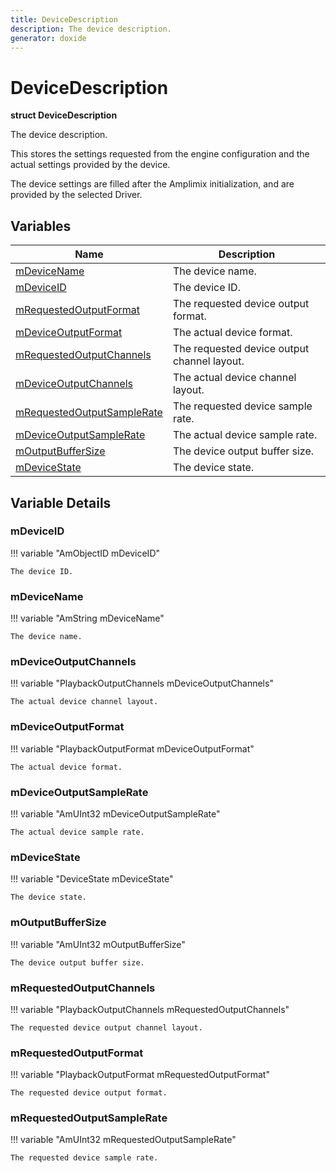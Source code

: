 ```yaml
---
title: DeviceDescription
description: The device description.
generator: doxide
---
```



# DeviceDescription

**struct DeviceDescription**


The device description.

This stores the settings requested from the engine configuration
and the actual settings provided by the device.

The device settings are filled after the Amplimix initialization,
and are provided by the selected Driver.


    


## Variables

| Name | Description |
| ---- | ----------- |
| [mDeviceName](#mDeviceName) | The device name.  |
| [mDeviceID](#mDeviceID) | The device ID.  |
| [mRequestedOutputFormat](#mRequestedOutputFormat) | The requested device output format.  |
| [mDeviceOutputFormat](#mDeviceOutputFormat) | The actual device format.  |
| [mRequestedOutputChannels](#mRequestedOutputChannels) | The requested device output channel layout.  |
| [mDeviceOutputChannels](#mDeviceOutputChannels) | The actual device channel layout.  |
| [mRequestedOutputSampleRate](#mRequestedOutputSampleRate) | The requested device sample rate.  |
| [mDeviceOutputSampleRate](#mDeviceOutputSampleRate) | The actual device sample rate.  |
| [mOutputBufferSize](#mOutputBufferSize) | The device output buffer size.  |
| [mDeviceState](#mDeviceState) | The device state.  |

## Variable Details

### mDeviceID<a name="mDeviceID"></a>

!!! variable "AmObjectID mDeviceID"

    
    The device ID.
             
    
    
    

### mDeviceName<a name="mDeviceName"></a>

!!! variable "AmString mDeviceName"

    
    The device name.
             
    
    
    

### mDeviceOutputChannels<a name="mDeviceOutputChannels"></a>

!!! variable "PlaybackOutputChannels mDeviceOutputChannels"

    
    The actual device channel layout.
             
    
    
    

### mDeviceOutputFormat<a name="mDeviceOutputFormat"></a>

!!! variable "PlaybackOutputFormat mDeviceOutputFormat"

    
    The actual device format.
             
    
    
    

### mDeviceOutputSampleRate<a name="mDeviceOutputSampleRate"></a>

!!! variable "AmUInt32 mDeviceOutputSampleRate"

    
    The actual device sample rate.
             
    
    
    

### mDeviceState<a name="mDeviceState"></a>

!!! variable "DeviceState mDeviceState"

    
    The device state.
             
    
    
    

### mOutputBufferSize<a name="mOutputBufferSize"></a>

!!! variable "AmUInt32 mOutputBufferSize"

    
    The device output buffer size.
             
    
    
    

### mRequestedOutputChannels<a name="mRequestedOutputChannels"></a>

!!! variable "PlaybackOutputChannels mRequestedOutputChannels"

    
    The requested device output channel layout.
             
    
    
    

### mRequestedOutputFormat<a name="mRequestedOutputFormat"></a>

!!! variable "PlaybackOutputFormat mRequestedOutputFormat"

    
    The requested device output format.
             
    
    
    

### mRequestedOutputSampleRate<a name="mRequestedOutputSampleRate"></a>

!!! variable "AmUInt32 mRequestedOutputSampleRate"

    
    The requested device sample rate.
             
    
    
    

